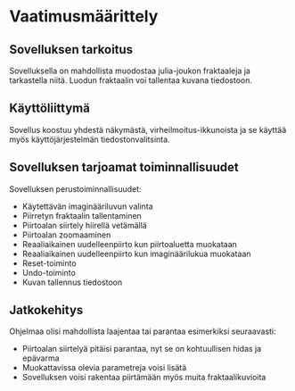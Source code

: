 # Vaatimusmäärittely
## Sovelluksen tarkoitus

Sovelluksella on mahdollista muodostaa julia-joukon fraktaaleja ja tarkastella niitä. Luodun fraktaalin voi tallentaa kuvana tiedostoon.


## Käyttöliittymä

Sovellus koostuu yhdestä näkymästä, virheilmoitus-ikkunoista ja se käyttää myös käyttöjärjestelmän tiedostonvalitsinta.


## Sovelluksen tarjoamat toiminnallisuudet

Sovelluksen perustoiminnallisuudet:
- Käytettävän imaginääriluvun valinta
- Piirretyn fraktaalin tallentaminen
- Piirtoalan siirtely hiirellä vetämällä
- Piirtoalan zoomaaminen
- Reaaliaikainen uudelleenpiirto kun piirtoaluetta muokataan
- Reaaliaikainen uudelleenpiirto kun imaginäärilukua muokataan
- Reset-toiminto
- Undo-toiminto
- Kuvan tallennus tiedostoon

## Jatkokehitys

Ohjelmaa olisi mahdollista laajentaa tai parantaa esimerkiksi seuraavasti:

- Piirtoalan siirtelyä pitäisi parantaa, nyt se on kohtuullisen hidas ja epävarma
- Muokattavissa olevia parametreja voisi lisätä
- Sovelluksen voisi rakentaa piirtämään myös muita fraktaalikuvioita
